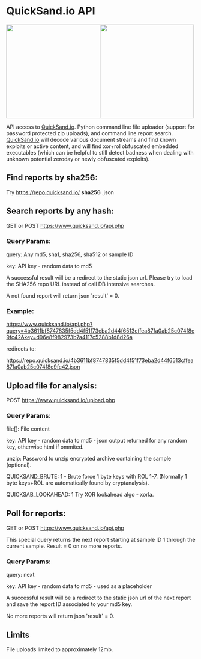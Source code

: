 # QuickSand.io API
<img src="https://quicksand.io/images/Quicksand/Icon_Colour/Quicksand-Icon-Colour.png" height="250"><img src="https://quicksand.io/images/quicksand.png" height="250">

API access to <a href=https://quicksand.io>QuickSand.io</a>. Python command line file uploader (support for password protected zip uploads), and command line report search. <a href=https://quicksand.io>QuickSand.io</a> will decode various document streams and find known exploits or active content, and will find xor+rol obfuscated embedded executables (which can be helpful to still detect badness when dealing with unknown potential zeroday or newly obfuscated exploits).

Find reports by sha256:
-----------------------

Try https://repo.quicksand.io/ **sha256** .json

Search reports by any hash:
---------------------------

GET or POST https://www.quicksand.io/api.php

### Query Params:

query: Any md5, sha1, sha256, sha512 or sample ID

key: API key - random data to md5

A successful result will be a redirect to the static json url. Please try to load the SHA256 repo URL instead of call DB intensive searches.

A not found report will return json 'result' = 0.

### Example:

https://www.quicksand.io/api.php?query=4b3611bf8747835f5dd4f51f73eba2d44f6513cffea87fa0ab25c074f8e9fc42&key=d96e8f982973b7a4117c5288b1d8d26a

redirects to: 

https://repo.quicksand.io/4b3611bf8747835f5dd4f51f73eba2d44f6513cffea87fa0ab25c074f8e9fc42.json


Upload file for analysis:
-------------------------
POST https://www.quicksand.io/upload.php

### Query Params:

file[]: File content

key: API key - random data to md5 - json output returned for any random key, otherwise html if ommited.

unzip: Password to unzip encrypted archive containing the sample (optional).

QUICKSAND_BRUTE: 1 - Brute force 1 byte keys with ROL 1-7. (Normally 1 byte keys+ROL are automatically found by cryptanalysis).

QUICKSAB_LOOKAHEAD: 1 Try XOR lookahead algo - xorla.

Poll for reports:
-----------------

GET or POST https://www.quicksand.io/api.php

This special query returns the next report starting at sample ID 1 through the current sample. Result = 0 on no more reports.

### Query Params:

query: next

key: API key - random data to md5 - used as a placeholder

A successful result will be a redirect to the static json url of the next report and save the report ID associated to your md5 key.

No more reports will return json 'result' = 0.


Limits
------

File uploads limited to approximately 12mb.



